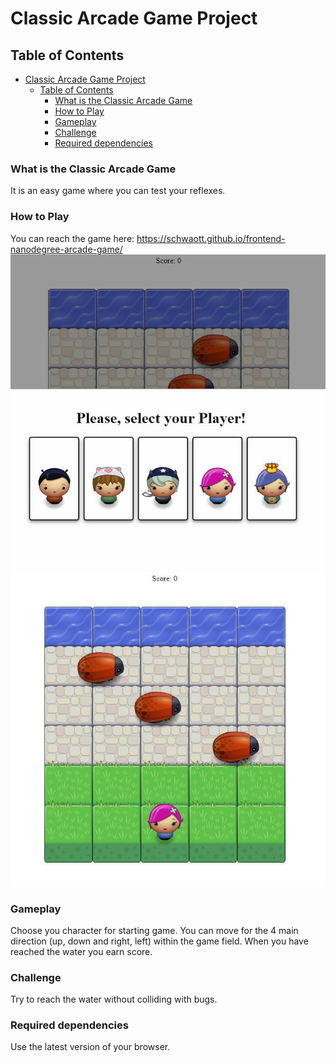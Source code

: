 # Classic Arcade Game Project

## Table of Contents

<!-- TOC depthFrom:1 depthTo:6 withLinks:1 updateOnSave:1 orderedList:0 -->

- [Classic Arcade Game Project](#classic-arcade-game-project)
	- [Table of Contents](#table-of-contents)
		- [What is the Classic Arcade Game](#what-is-the-classic-arcade-game)
		- [How to Play](#how-to-play)
		- [Gameplay](#gameplay)
		- [Challenge](#challenge)
		- [Required dependencies](#required-dependencies)

<!-- /TOC -->

### What is the Classic Arcade Game

It is an easy game where you can test your reflexes.

### How to Play

You can reach the game here: https://schwaott.github.io/frontend-nanodegree-arcade-game/
![image](images/crop_1.jpg)![image](images/crop_2.jpg)

### Gameplay

Choose you character for starting game. You can move for the 4 main direction (up, down and right, left) within the game field. When you have reached the water you earn score.

### Challenge

Try to reach the water without colliding with bugs.

### Required dependencies

Use the latest version of your browser.

